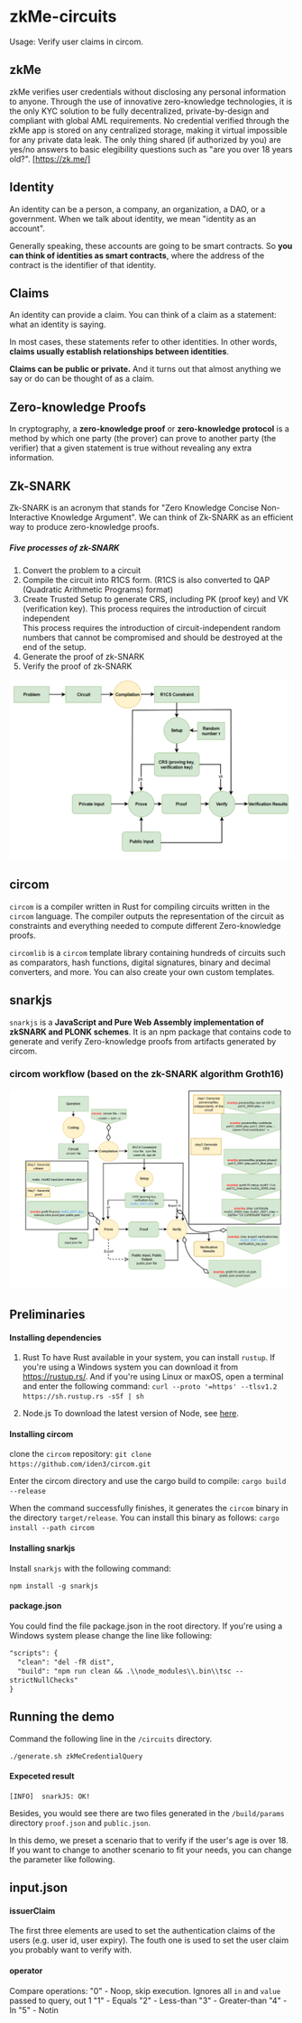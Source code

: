 # zkMe-circuits

Usage: Verify user claims in circom.
## zkMe
zkMe verifies user credentials without disclosing any personal information to anyone. Through the use of innovative zero-knowledge technologies, it is the only KYC solution to be fully decentralized, private-by-design and compliant with global AML requirements. No credential verified through the zkMe app is stored on any centralized storage, making it virtual impossible for any private data leak. The only thing shared (if authorized by you) are yes/no answers to basic elegibility questions such as "are you over 18 years old?". [https://zk.me/]

## Identity
An identity can be a person, a company, an organization, a DAO, or a government. When we talk about identity, we mean "identity as an account".

Generally speaking, these accounts are going to be smart contracts. So **you can think of identities as smart contracts**, where the address of the contract is the identifier of that identity.

## Claims
An identity can provide a claim. You can think of a claim as a statement: what an identity is saying.

In most cases, these statements refer to other identities. In other words, **claims usually establish relationships between identities**.

**Claims can be public or private.** And it turns out that almost anything we say or do can be thought of as a claim.

## Zero-knowledge Proofs
In cryptography, a **zero-knowledge proof** or **zero-knowledge protocol** is a method by which one party (the prover) can prove to another party (the verifier) that a given statement is true without revealing any extra information.

## Zk-SNARK
Zk-SNARK is an acronym that stands for "Zero Knowledge Concise Non-Interactive Knowledge Argument". We can think of Zk-SNARK as an efficient way to produce zero-knowledge proofs. 

#####  Five processes of zk-SNARK
1. Convert the problem to a circuit  
2. Compile the circuit into R1CS form. (R1CS is also converted to QAP (Quadratic Arithmetic Programs) format)  
3. Create Trusted Setup to generate CRS, including PK (proof key) and VK (verification key). This process requires the introduction of circuit independent  
This process requires the introduction of circuit-independent random numbers that cannot be compromised and should be destroyed at the end of the setup.  
4. Generate the proof of zk-SNARK  
5. Verify the proof of zk-SNARK  

![[image](img/zkSNARK_processWithDesc.png)](https://github.com/zkMeLabs/zkMe-circuits/blob/main/img/zkSNARK_process.png)

## circom
`circom` is a compiler written in Rust for compiling circuits written in the `circom` language.  The compiler outputs the representation of the circuit as constraints and everything needed to compute different Zero-knowledge proofs.

`circomlib` is a `circom` template library containing hundreds of circuits such as comparators, hash functions, digital signatures, binary and decimal converters, and more. You can also create your own custom templates.    

## snarkjs
`snarkjs` is a **JavaScript and Pure Web Assembly implementation of zkSNARK and PLONK schemes**. It is an npm package that contains code to generate and verify Zero-knowledge proofs from artifacts generated by circom.

### circom workflow (based on the zk-SNARK algorithm Groth16)
![[image](img/circom_process.png)](https://github.com/zkMeLabs/zkMe-circuits/blob/main/img/circom_process.png)

## Preliminaries
#### Installing dependencies

 1. Rust
To have Rust available in your system, you can install `rustup`. If you're using a Windows system you can download it from https://rustup.rs/. And if you're using Linux or maxOS, open a terminal and enter the following command:
`curl --proto '=https' --tlsv1.2 https://sh.rustup.rs -sSf | sh `

 2. Node.js
To download the latest version of Node, see [here](https://nodejs.org/en/download/).

#### Installing circom
clone the `circom` repository:
`git clone https://github.com/iden3/circom.git`

Enter the circom directory and use the cargo build to compile:
`cargo build --release`

When the command successfully finishes, it generates the `circom` binary in the directory `target/release`. You can install this binary as follows:
`cargo install --path circom`

#### Installing snarkjs
Install `snarkjs` with the following command:

    npm install -g snarkjs

#### package.json
You could find the file package.json in the root directory. If you're using a Windows system please change the line like following:

    "scripts": {
      "clean": "del -fR dist",
      "build": "npm run clean && .\\node_modules\\.bin\\tsc --strictNullChecks"
    }

## Running the demo

Command the following line in the `/circuits` directory.

    ./generate.sh zkMeCredentialQuery

#### Expeceted result
    [INFO]  snarkJS: OK!
Besides, you would see there are two files generated in the `/build/params` directory `proof.json` and `public.json`.

In this demo, we preset a scenario that to verify if the user's age is over 18.
If you want to change to another scenario to fit your needs, you can change the parameter like following.

## input.json
#### issuerClaim
The first three elements are used to set the authentication claims of the users (e.g. user id, user expiry). The fouth one is used to set the user claim you probably want to verify with. 

#### operator
Compare operations:
"0" - Noop, skip execution. Ignores all `in` and `value` passed to query, out 1
"1" - Equals
"2" - Less-than
"3" - Greater-than
"4" - In
"5" - Notin
